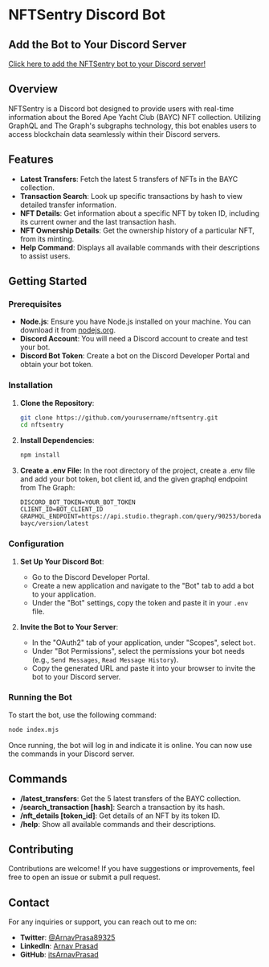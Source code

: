 # NFTSentry Discord Bot

## Add the Bot to Your Discord Server

[Click here to add the NFTSentry bot to your Discord server!](https://discord.com/oauth2/authorize?client_id=1290328040898826375)

## Overview

NFTSentry is a Discord bot designed to provide users with real-time information about the Bored Ape Yacht Club (BAYC) NFT collection. Utilizing GraphQL and The Graph's subgraphs technology, this bot enables users to access blockchain data seamlessly within their Discord servers.

## Features

- **Latest Transfers**: Fetch the latest 5 transfers of NFTs in the BAYC collection.
- **Transaction Search**: Look up specific transactions by hash to view detailed transfer information.
- **NFT Details**: Get information about a specific NFT by token ID, including its current owner and the last transaction hash.
- **NFT Ownership Details**: Get the ownership history of a particular NFT, from its minting.
- **Help Command**: Displays all available commands with their descriptions to assist users.

## Getting Started

### Prerequisites

- **Node.js**: Ensure you have Node.js installed on your machine. You can download it from [nodejs.org](https://nodejs.org/).
- **Discord Account**: You will need a Discord account to create and test your bot.
- **Discord Bot Token**: Create a bot on the Discord Developer Portal and obtain your bot token.

### Installation

1. **Clone the Repository**:
   ```bash
   git clone https://github.com/yourusername/nftsentry.git
   cd nftsentry
   ```
2. **Install Dependencies**:
   ```bash
   npm install
   ```
3. **Create a .env File:** In the root directory of the project, create a .env file and add your bot token, bot client id, and the given graphql endpoint from The Graph:
   ```makeafile
   DISCORD_BOT_TOKEN=YOUR_BOT_TOKEN
   CLIENT_ID=BOT_CLIENT_ID
   GRAPHQL_ENDPOINT=https://api.studio.thegraph.com/query/90253/boredapeyachtclub-bayc/version/latest
   ```

### Configuration

1. **Set Up Your Discord Bot**:

   - Go to the Discord Developer Portal.
   - Create a new application and navigate to the "Bot" tab to add a bot to your application.
   - Under the "Bot" settings, copy the token and paste it in your `.env` file.

2. **Invite the Bot to Your Server**:
   - In the "OAuth2" tab of your application, under "Scopes", select `bot`.
   - Under "Bot Permissions", select the permissions your bot needs (e.g., `Send Messages`, `Read Message History`).
   - Copy the generated URL and paste it into your browser to invite the bot to your Discord server.

### Running the Bot

To start the bot, use the following command:

```bash
node index.mjs
```

Once running, the bot will log in and indicate it is online. You can now use the commands in your Discord server.

## Commands

- **/latest_transfers**: Get the 5 latest transfers of the BAYC collection.
- **/search_transaction \[hash\]**: Search a transaction by its hash.
- **/nft_details \[token_id\]**: Get details of an NFT by its token ID.
- **/help**: Show all available commands and their descriptions.

## Contributing

Contributions are welcome! If you have suggestions or improvements, feel free to open an issue or submit a pull request.

## Contact

For any inquiries or support, you can reach out to me on:

- **Twitter**: [@ArnavPrasa89325](https://x.com/ArnavPrasa89325)
- **LinkedIn**: [Arnav Prasad](https://www.linkedin.com/in/thearnavprasad/)
- **GitHub**: [itsArnavPrasad](https://github.com/itsArnavPrasad/)
